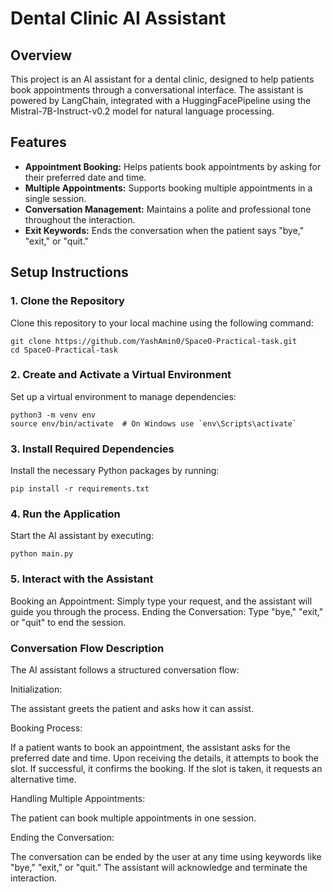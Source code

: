 # Dental Clinic AI Assistant

## Overview
This project is an AI assistant for a dental clinic, designed to help patients book appointments through a conversational interface. The assistant is powered by LangChain, integrated with a HuggingFacePipeline using the Mistral-7B-Instruct-v0.2 model for natural language processing.

## Features
- **Appointment Booking:** Helps patients book appointments by asking for their preferred date and time.
- **Multiple Appointments:** Supports booking multiple appointments in a single session.
- **Conversation Management:** Maintains a polite and professional tone throughout the interaction.
- **Exit Keywords:** Ends the conversation when the patient says "bye," "exit," or "quit."

## Setup Instructions

### 1. Clone the Repository
Clone this repository to your local machine using the following command:

```
git clone https://github.com/YashAmin0/SpaceO-Practical-task.git
cd SpaceO-Practical-task
```

### 2. Create and Activate a Virtual Environment
Set up a virtual environment to manage dependencies:

```
python3 -m venv env
source env/bin/activate  # On Windows use `env\Scripts\activate`
```

### 3. Install Required Dependencies
Install the necessary Python packages by running:

```
pip install -r requirements.txt
```

### 4. Run the Application
Start the AI assistant by executing:

```
python main.py
```

### 5. Interact with the Assistant
Booking an Appointment: Simply type your request, and the assistant will guide you through the process.
Ending the Conversation: Type "bye," "exit," or "quit" to end the session.

### Conversation Flow Description
The AI assistant follows a structured conversation flow:

Initialization:

The assistant greets the patient and asks how it can assist.

Booking Process:

If a patient wants to book an appointment, the assistant asks for the preferred date and time.
Upon receiving the details, it attempts to book the slot.
If successful, it confirms the booking. If the slot is taken, it requests an alternative time.

Handling Multiple Appointments:

The patient can book multiple appointments in one session.

Ending the Conversation:

The conversation can be ended by the user at any time using keywords like "bye," "exit," or "quit."
The assistant will acknowledge and terminate the interaction.
